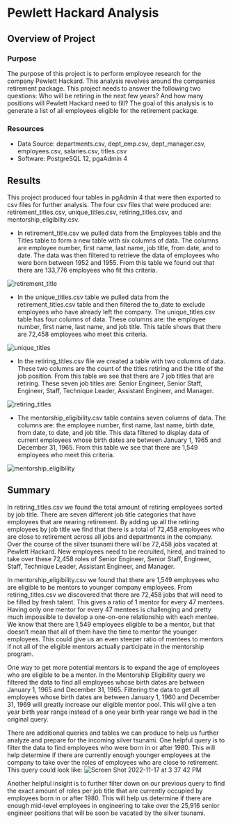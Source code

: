 # Pewlett Hackard Analysis
## Overview of Project

### Purpose
The purpose of this project is to perform employee research for the company Pewlett Hackard. This analysis revolves around the companies retirement package. This project needs to answer the following two questions: Who will be retiring in the next few years? And how many positions will Pewlett Hackard need to fill? The goal of this analysis is to generate a list of all employees eligible for the retirement package.

### Resources

* Data Source: departments.csv, dept_emp.csv, dept_manager.csv, employees.csv, salaries.csv, titles.csv
* Software: PostgreSQL 12, pgaAdmin 4

## Results
This project produced four tables in pgAdmin 4 that were then exported to csv files for further analysis. The four csv files that were produced are: retirement_titles.csv, unique_titles.csv, retiring_titles.csv, and mentorship_eligibilty.csv.
* In retirement_title.csv we pulled data from the Employees table and the Titles table to form a new table with six columns of data. The columns are employee number, first name, last name, job title, from date, and to date. The data was then filtered to retrieve the data of employees who were born between 1952 and 1955. From this table we found out that there are 133,776 employees who fit this criteria. 

![retirement_title](https://user-images.githubusercontent.com/111299372/202531937-528ee539-603a-4fe7-9f54-e08522501062.png)

* In the unique_titles.csv table we pulled data from the retirement_titles.csv table and then filtered the to_date to exclude employees who have already left the company. The unique_titles.csv table has four columns of data. These columns are: the employee number, first name, last name, and job title. This table shows that there are 72,458 employees who meet this criteria.

![unique_titles](https://user-images.githubusercontent.com/111299372/202533254-b024f0dc-79c5-489f-8115-c4eb5ff5e87e.png)

* In the retiring_titles.csv file we created a table with two columns of data. These two columns are the count of the titles retiring and the title of the job position. From this table we see that there are 7 job titles that are retiring. These seven job titles are: Senior Engineer, Senior Staff, Engineer, Staff, Technique Leader, Assistant Engineer, and Manager. 

![retiring_titles](https://user-images.githubusercontent.com/111299372/202533761-caa631f6-4d47-435d-a39a-3856a9c0b03b.png)

* The mentorship_eligibility.csv table contains seven columns of data. The columns are: the employee number, first name, last name, birth date, from date, to date, and job title. This data filtered to display data of current employees whose birth dates are between January 1, 1965 and December 31, 1965. From this table we see that there are 1,549 employees who meet this criteria. 

![mentorship_eligibility](https://user-images.githubusercontent.com/111299372/202534809-e0ba8d01-0925-407f-b396-df1a32d85fb1.png)


## Summary
  In retiring_titles.csv we found the total amount of retiring employees sorted by job title. There are seven different job title categories that have employees that are nearing retirement. By adding up all the retiring employees by job title we find that there is a total of 72,458  employees who are close to retirement across all jobs and departments in the company. Over the course of the silver tsunami there will be 72,458 jobs vacated at Pewlett Hackard. New employees need to be recruited, hired, and trained to take over these 72,458 roles of Senior Engineer, Senior Staff, Engineer, Staff, Technique Leader, Assistant Engineer, and Manager. 
  
 In mentorship_eligibility.csv we found that there are 1,549 employees who are eligible to be mentors to younger company employees. From retiring_titles.csv we discovered that there are 72,458 jobs that will need to be filled by fresh talent. This gives a ratio of 1 mentor for every 47 mentees. Having only one mentor for every 47 mentees is challenging and pretty much impossible to develop a one-on-one relationship with each mentee. We know that there are 1,549 employees eligible to be a mentor, but that doesn’t mean that all of them have the time to mentor the younger employees. This could give us an even steeper ratio of mentees to mentors if not all of the eligible mentors actually participate in the mentorship program. 

One way to get more potential mentors is to expand the age of employees who are eligible to be a mentor. In the Mentorship Eligibility query we filtered the data to find all employees whose birth dates are between January 1, 1965 and December 31, 1965. Filtering the data to get all employees whose birth dates are between January 1, 1960 and December 31, 1969 will greatly increase our eligible mentor pool. This will give a ten year birth year range instead of a one year birth year range we had in the original query. 

There are additional queries and tables we can produce to help us further analyze and prepare for the incoming silver tsunami. One helpful query is to filter the data to find employees who were born in or after 1980. This will help determine if there are currently enough younger employees at the company to take over the roles of employees who are close to retirement. This query could look like: 
![Screen Shot 2022-11-17 at 3 37 42 PM](https://user-images.githubusercontent.com/111299372/202554698-289c5136-9d38-4d86-94ee-9835f2ee5753.png)

Another helpful insight is to further filter down on our previous query to find the exact amount of roles per job title that are currently occupied by employees born in or after 1980. This will help us determine if there are enough mid-level employees in engineering to take over the 25,916 senior engineer positions that will be soon be vacated by the silver tsunami. 
